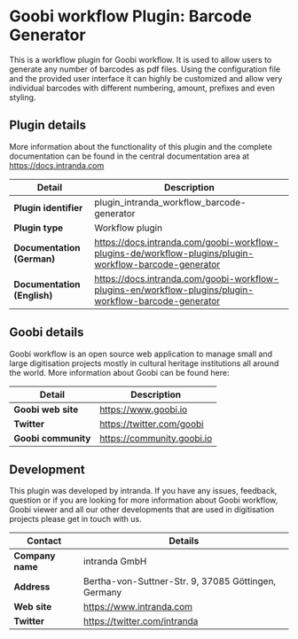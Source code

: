 # Goobi workflow Plugin: Barcode Generator

This is a workflow plugin for Goobi workflow. It is used to allow users to generate any number of barcodes as pdf files. Using the configuration file and the provided user interface it can highly be customized and allow very individual barcodes with different numbering, amount, prefixes and even styling.

## Plugin details

More information about the functionality of this plugin and the complete documentation can be found in the central documentation area at https://docs.intranda.com

Detail | Description
--- | ---
**Plugin identifier**       | plugin_intranda_workflow_barcode-generator
**Plugin type**             | Workflow plugin
**Documentation (German)**  | https://docs.intranda.com/goobi-workflow-plugins-de/workflow-plugins/plugin-workflow-barcode-generator
**Documentation (English)** | https://docs.intranda.com/goobi-workflow-plugins-en/workflow-plugins/plugin-workflow-barcode-generator

## Goobi details

Goobi workflow is an open source web application to manage small and large digitisation projects mostly in cultural heritage institutions all around the world. More information about Goobi can be found here:

Detail | Description
--- | ---
**Goobi web site**  | https://www.goobi.io
**Twitter**         | https://twitter.com/goobi
**Goobi community** | https://community.goobi.io

## Development

This plugin was developed by intranda. If you have any issues, feedback, question or if you are looking for more information about Goobi workflow, Goobi viewer and all our other developments that are used in digitisation projects please get in touch with us.

Contact | Details
--- | ---
**Company name**  | intranda GmbH
**Address**       | Bertha-von-Suttner-Str. 9, 37085 Göttingen, Germany
**Web site**      | https://www.intranda.com
**Twitter**       | https://twitter.com/intranda
